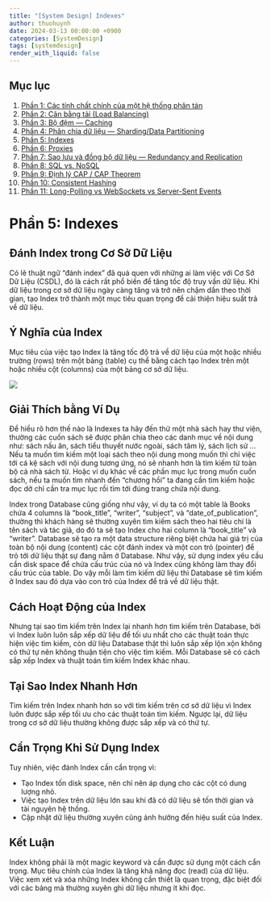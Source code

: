 ```yaml
---
title: "[System Design] Indexes"
author: thuohuynh
date: 2024-03-13 00:00:00 +0900
categories: [SystemDesign]
tags: [systemdesign]
render_with_liquid: false
---
```


## Mục lục

1. [Phần 1: Các tính chất chính của một hệ thống phân tán](/posts/System-Design-Chapter-1)
2. [Phần 2: Cân bằng tải (Load Balancing)](/posts/System-Design-Chapter-2)
3. [Phần 3: Bộ đệm — Caching](/posts/System-Design-Chapter-3)
4. [Phần 4: Phân chia dữ liệu — Sharding/Data Partitioning](/posts/System-Design-Chapter-4)
5. [Phần 5: Indexes](/posts/System-Design-Chapter-5)
6. [Phần 6: Proxies](/posts/System-Design-Chapter-6)
7. [Phần 7: Sao lưu và đồng bộ dữ liệu — Redundancy and Replication](/posts/System-Design-Chapter-7)
8. [Phần 8: SQL vs. NoSQL](/posts/System-Design-Chapter-8)
9. [Phần 9: Định lý CAP / CAP Theorem](/posts/System-Design-Chapter-9)
10. [Phần 10: Consistent Hashing](/posts/System-Design-Chapter-10)
11. [Phần 11: Long-Polling vs WebSockets vs Server-Sent Events](/posts/System-Design-Chapter-11)

# Phần 5: Indexes

## Đánh Index trong Cơ Sở Dữ Liệu

Có lẽ thuật ngữ “đánh index” đã quá quen với những ai làm việc với Cơ Sở Dữ Liệu (CSDL), đó là cách rất phổ biến để tăng tốc độ truy vấn dữ liệu. Khi dữ liệu trong cơ sở dữ liệu ngày càng tăng và trở nên chậm dần theo thời gian, tạo Index trở thành một mục tiêu quan trọng để cải thiện hiệu suất trả về dữ liệu.

## Ý Nghĩa của Index

Mục tiêu của việc tạo Index là tăng tốc độ trả về dữ liệu của một hoặc nhiều trường (rows) trên một bảng (table) cụ thể bằng cách tạo Index trên một hoặc nhiều cột (columns) của một bảng cơ sở dữ liệu.

![](https://bennadel-cdn.com/resources/uploads/2018/database-index-design-index-basics.png)

## Giải Thích bằng Ví Dụ

Để hiểu rõ hơn thế nào là Indexes ta hãy đến thử một nhà sách hay thư viện, thường các cuốn sách sẽ được phân chia theo các danh mục về nội dung như: sách nấu ăn, sách tiểu thuyết nước ngoài, sách tâm lý, sách lịch sử … Nếu ta muốn tìm kiếm một loại sách theo nội dung mong muốn thì chỉ việc tới cá kệ sách với nội dung tương ứng, nó sẽ nhanh hơn là tìm kiếm từ toàn bộ cả nhà sách từ. Hoặc ví dụ khác về các phần mục lục trong muốn cuốn sách, nếu ta muốn tìm nhanh đến “chương hồi” ta đang cần tìm kiếm hoặc đọc dở chỉ cần tra mục lục rồi tìm tới đúng trang chứa nội dung.

Index trong Database cũng giống như vậy, ví dụ ta có một table là Books chứa 4 columns là “book_title”, “writer”, “subject”, và “date_of_publication”, thường thì khách hàng sẽ thường xuyên tìm kiếm sách theo hai tiêu chí là tên sách và tác giả, do đó ta sẽ tạo Index cho hai column là “book_title” và “writer”. Database sẽ tạo ra một data structure riêng biệt chứa hai giá trị của toàn bộ nội dung (content) các cột đánh index và một con trỏ (pointer) để trỏ tới dữ liệu thật sự đang nằm ở Database. Như vậy, sử dụng index yêu cầu cần disk space để chứa cấu trúc của nó và Index cũng không làm thay đổi cấu trúc của table. Do vậy mỗi làm tìm kiếm dữ liệu thì Database sẽ tìm kiếm ở Index sau đó dựa vào con trỏ của Index để trả về dữ liệu thật.

## Cách Hoạt Động của Index

Nhưng tại sao tìm kiếm trên Index lại nhanh hơn tìm kiếm trên Database, bởi vì Index luôn luôn sắp xếp dữ liệu để tối ưu nhất cho các thuật toán thực hiện việc tìm kiếm, còn dữ liệu Database thật thì luôn sắp xếp lộn xộn không có thứ tự nên không thuận tiện cho việc tìm kiếm. Mỗi Database sẽ có cách sắp xếp Index và thuật toán tìm kiếm Index khác nhau.

## Tại Sao Index Nhanh Hơn

Tìm kiếm trên Index nhanh hơn so với tìm kiếm trên cơ sở dữ liệu vì Index luôn được sắp xếp tối ưu cho các thuật toán tìm kiếm. Ngược lại, dữ liệu trong cơ sở dữ liệu thường không được sắp xếp và có thứ tự.

## Cẩn Trọng Khi Sử Dụng Index

Tuy nhiên, việc đánh Index cần cẩn trọng vì:
- Tạo Index tốn disk space, nên chỉ nên áp dụng cho các cột có dung lượng nhỏ.
- Việc tạo Index trên dữ liệu lớn sau khi đã có dữ liệu sẽ tốn thời gian và tài nguyên hệ thống.
- Cập nhật dữ liệu thường xuyên cũng ảnh hưởng đến hiệu suất của Index.

## Kết Luận

Index không phải là một magic keyword và cần được sử dụng một cách cẩn trọng. Mục tiêu chính của Index là tăng khả năng đọc (read) của dữ liệu. Việc xem xét và xóa những Index không cần thiết là quan trọng, đặc biệt đối với các bảng mà thường xuyên ghi dữ liệu nhưng ít khi đọc.
